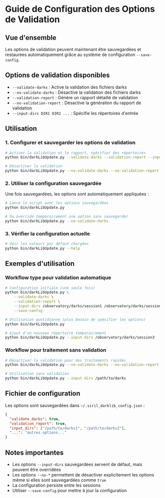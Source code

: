 # Guide de Configuration des Options de Validation

## Vue d'ensemble

Les options de validation peuvent maintenant être sauvegardées et restaurées automatiquement grâce au système de configuration `--save-config`.

## Options de validation disponibles

- `--validate-darks` : Active la validation des fichiers darks
- `--no-validate-darks` : Désactive la validation des fichiers darks
- `--validation-report` : Génère un rapport détaillé de validation
- `--no-validation-report` : Désactive la génération du rapport de validation
- `--input-dirs DIR1 DIR2 ...` : Spécifie les répertoires d'entrée

## Utilisation

### 1. Configurer et sauvegarder les options de validation

```bash
# Activer la validation et le rapport, spécifier des répertoires
python bin/darkLibUpdate.py --validate-darks --validation-report --input-dirs /path/to/darks1 /path/to/darks2 --save-config

# Désactiver la validation
python bin/darkLibUpdate.py --no-validate-darks --no-validation-report --save-config
```

### 2. Utiliser la configuration sauvegardée

Une fois sauvegardées, les options sont automatiquement appliquées :

```bash
# Lance le script avec les options sauvegardées
python bin/darkLibUpdate.py

# Ou override temporairement une option sans sauvegarder
python bin/darkLibUpdate.py --no-validate-darks
```

### 3. Vérifier la configuration actuelle

```bash
# Voir les valeurs par défaut chargées
python bin/darkLibUpdate.py --help
```

## Exemples d'utilisation

### Workflow type pour validation automatique

```bash
# Configuration initiale (une seule fois)
python bin/darkLibUpdate.py \
    --validate-darks \
    --validation-report \
    --input-dirs /observatory/darks/session1 /observatory/darks/session2 \
    --save-config

# Utilisation quotidienne (plus besoin de spécifier les options)
python bin/darkLibUpdate.py

# Ajout d'un nouveau répertoire temporairement
python bin/darkLibUpdate.py --input-dirs /observatory/darks/session3
```

### Workflow pour traitement sans validation

```bash
# Désactiver la validation pour des traitements rapides
python bin/darkLibUpdate.py --no-validate-darks --no-validation-report --save-config

# Utilisation sans validation
python bin/darkLibUpdate.py --input-dirs /path/to/darks
```

## Fichier de configuration

Les options sont sauvegardées dans `~/.siril_darklib_config.json` :

```json
{
  "validate_darks": true,
  "validation_report": true,
  "input_dirs": ["/path/to/darks1", "/path/to/darks2"],
  "...": "autres options..."
}
```

## Notes importantes

- Les options `--input-dirs` sauvegardées servent de défaut, mais peuvent être overridées
- Les options `--no-*` permettent de désactiver explicitement les options même si elles sont sauvegardées comme `true`
- La configuration persiste entre les sessions
- Utiliser `--save-config` pour mettre à jour la configuration